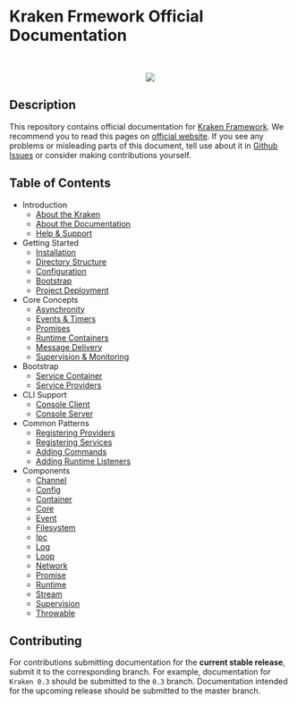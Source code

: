 # Kraken Frmework Official Documentation

<br>
<p align="center">
<img src="https://avatars2.githubusercontent.com/u/15938282?v=3&s=150" />
</p>

## Description

This repository contains official documentation for [Kraken Framework](https://github.com/kraken-php/framework). We recommend you to read this pages on [official website](http://kraken-php.com/docs). If you see any problems or misleading parts of this document, tell use about it in [Github Issues](https://github.com/kraken-php/docs/issues) or consider making contributions yourself.

## Table of Contents

- Introduction
    - [About the Kraken](about-kraken.md)
    - [About the Documentation](about-documentation.md)
    - [Help & Support](help.md)
- Getting Started
    - [Installation](installation.md)
    - [Directory Structure](structure.md)
    - [Configuration](configuration.md)
    - [Bootstrap](bootstrap.md)
    - [Project Deployment](deployment.md)
- Core Concepts
    - [Asynchronity](asynchronity.md)
    - [Events & Timers](events.md)
    - [Promises](promises.md)
    - [Runtime Containers](runtime-containers.md)
    - [Message Delivery](message-delivery.md)
    - [Supervision & Monitoring](supervision.md)
- Bootstrap
    - [Service Container](service-container.md)
    - [Service Providers](service-providers.md)
- CLI Support
    - [Console Client](console-client.md)
    - [Console Server](console-server.md)
- Common Patterns
    - [Registering Providers](registering-providers.md)
    - [Registering Services](registering-services.md)
    - [Adding Commands](adding-commands.md)
    - [Adding Runtime Listeners](adding-runtime-listeners.md)
- Components
    - [Channel](api-channel.md)
    - [Config](api-config.md)
    - [Container](api-container.md)
    - [Core](api-core.md)
    - [Event](api-event.md)
    - [Filesystem](api-filesystem.md)
    - [Ipc](api-ipc.md)
    - [Log](api-log.md)
    - [Loop](api-loop.md)
    - [Network](api-network.md)
    - [Promise](api-promise.md)
    - [Runtime](api-runtime.md)
    - [Stream](api-stream.md)
    - [Supervision](api-supervision.md)
    - [Throwable](api-throwable.md)

## Contributing

For contributions submitting documentation for the **current stable release**, submit it to the corresponding branch. For example, documentation for `Kraken 0.3` should be submitted to the `0.3` branch. Documentation intended for the upcoming release should be submitted to the master branch.
